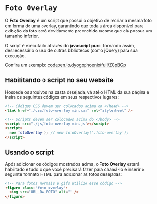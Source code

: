 # `Foto Overlay`
O **Foto Overlay** é um script que possui o objetivo de recriar a mesma foto em forma de uma overlay, garantindo que toda a área disponivel para exibição da foto será devidamente preenchida mesmo que ela possua um tamanho inferior.

O script é executado através do **javascript puro**, tornando assim, desnecessário o uso de outras bibliotecas (como jQuery) para sua execução.

Confira um exemplo: [codepen.io/dyogophoenix/full/ZGpBGp](https://codepen.io/dyogophoenix/full/ZGpBGp)

## Habilitando o script no seu website
Hospede os arquivos na pasta desejada, vá até o HTML da sua página e insira os seguintes códigos em seus respectivos lugares:

```html
<!-- Códigos CSS devem ser colocados acima do </head> -->
<link href="./css/foto-overlay.min.css" rel="stylesheet" />

<!-- Scripts devem ser colocados acima do </body> -->
<script src="./js/foto-overlay.min.js"></script>
<script>
  new fotoOverlay(); // new fotoOverlay('.foto-overlay');
</script>
```

## Usando o script
Após adicionar os códigos mostrados acima, o **Foto Overlay** estará habilitado e tudo o que você precisará fazer para chamá-lo é inserir o seguinte formato HTML para adicionar as fotos desejadas:

```html
<!-- Para fotos normais e gifs utilize esse código -->
<figure class="foto-overlay">
  <img src="URL_DA_FOTO" alt="" />
</figure>